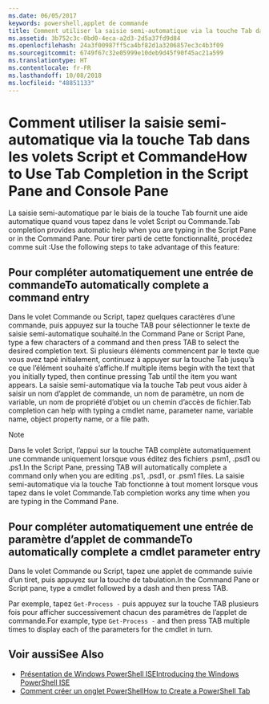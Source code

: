```yaml
---
ms.date: 06/05/2017
keywords: powershell,applet de commande
title: Comment utiliser la saisie semi-automatique via la touche Tab dans les volets Script et Commande
ms.assetid: 3b752c3c-0bd0-4eca-a2d3-2d5a37fd9d84
ms.openlocfilehash: 24a3f00987ff5ca4bf82d1a3206857ec3c4b3f09
ms.sourcegitcommit: 6749f67c32e05999e10deb9d45f90f45ac21a599
ms.translationtype: HT
ms.contentlocale: fr-FR
ms.lasthandoff: 10/08/2018
ms.locfileid: "48851133"
---
```

# <a name="how-to-use-tab-completion-in-the-script-pane-and-console-pane"></a><span data-ttu-id="27f9e-103">Comment utiliser la saisie semi-automatique via la touche Tab dans les volets Script et Commande</span><span class="sxs-lookup"><span data-stu-id="27f9e-103">How to Use Tab Completion in the Script Pane and Console Pane</span></span>

<span data-ttu-id="27f9e-104">La saisie semi-automatique par le biais de la touche Tab fournit une aide automatique quand vous tapez dans le volet Script ou Commande.</span><span class="sxs-lookup"><span data-stu-id="27f9e-104">Tab completion provides automatic help when you are typing in the Script Pane or in the Command Pane.</span></span> <span data-ttu-id="27f9e-105">Pour tirer parti de cette fonctionnalité, procédez comme suit :</span><span class="sxs-lookup"><span data-stu-id="27f9e-105">Use the following steps to take advantage of this feature:</span></span>

## <a name="to-automatically-complete-a-command-entry"></a><span data-ttu-id="27f9e-106">Pour compléter automatiquement une entrée de commande</span><span class="sxs-lookup"><span data-stu-id="27f9e-106">To automatically complete a command entry</span></span>

<span data-ttu-id="27f9e-107">Dans le volet Commande ou Script, tapez quelques caractères d’une commande, puis appuyez sur la touche TAB pour sélectionner le texte de saisie semi-automatique souhaité.</span><span class="sxs-lookup"><span data-stu-id="27f9e-107">In the Command Pane or Script Pane, type a few characters of a command and then press TAB to select the desired completion text.</span></span> <span data-ttu-id="27f9e-108">Si plusieurs éléments commencent par le texte que vous avez tapé initialement, continuez à appuyer sur la touche Tab jusqu’à ce que l’élément souhaité s’affiche.</span><span class="sxs-lookup"><span data-stu-id="27f9e-108">If multiple items begin with the text that you initially typed, then continue pressing Tab until the item you want appears.</span></span> <span data-ttu-id="27f9e-109">La saisie semi-automatique via la touche Tab peut vous aider à saisir un nom d’applet de commande, un nom de paramètre, un nom de variable, un nom de propriété d’objet ou un chemin d’accès de fichier.</span><span class="sxs-lookup"><span data-stu-id="27f9e-109">Tab completion can help with typing a cmdlet name, parameter name, variable name, object property name, or a file path.</span></span>

> [!NOTE]
> <span data-ttu-id="27f9e-110">Dans le volet Script, l’appui sur la touche TAB complète automatiquement une commande uniquement lorsque vous éditez des fichiers .psm1, .psd1 ou .ps1.</span><span class="sxs-lookup"><span data-stu-id="27f9e-110">In the Script Pane, pressing TAB will automatically complete a command only when you are editing .ps1, .psd1, or .psm1 files.</span></span> <span data-ttu-id="27f9e-111">La saisie semi-automatique via la touche Tab fonctionne à tout moment lorsque vous tapez dans le volet Commande.</span><span class="sxs-lookup"><span data-stu-id="27f9e-111">Tab completion works any time when you are typing in the Command Pane.</span></span>

## <a name="to-automatically-complete-a-cmdlet-parameter-entry"></a><span data-ttu-id="27f9e-112">Pour compléter automatiquement une entrée de paramètre d’applet de commande</span><span class="sxs-lookup"><span data-stu-id="27f9e-112">To automatically complete a cmdlet parameter entry</span></span>

<span data-ttu-id="27f9e-113">Dans le volet Commande ou Script, tapez une applet de commande suivie d’un tiret, puis appuyez sur la touche de tabulation.</span><span class="sxs-lookup"><span data-stu-id="27f9e-113">In the Command Pane or Script pane, type a cmdlet followed by a dash and then press TAB.</span></span>

<span data-ttu-id="27f9e-114">Par exemple, tapez `Get-Process -` puis appuyez sur la touche TAB plusieurs fois pour afficher successivement chacun des paramètres de l’applet de commande.</span><span class="sxs-lookup"><span data-stu-id="27f9e-114">For example, type `Get-Process -` and then press TAB multiple times to display each of the parameters for the cmdlet in turn.</span></span>

## <a name="see-also"></a><span data-ttu-id="27f9e-115">Voir aussi</span><span class="sxs-lookup"><span data-stu-id="27f9e-115">See Also</span></span>

- [<span data-ttu-id="27f9e-116">Présentation de Windows PowerShell ISE</span><span class="sxs-lookup"><span data-stu-id="27f9e-116">Introducing the Windows PowerShell ISE</span></span>](Introducing-the-Windows-PowerShell-ISE.md)
- [<span data-ttu-id="27f9e-117">Comment créer un onglet PowerShell</span><span class="sxs-lookup"><span data-stu-id="27f9e-117">How to Create a PowerShell Tab</span></span>](How-to-Create-a-PowerShell-Tab-in-Windows-PowerShell-ISE.md)
